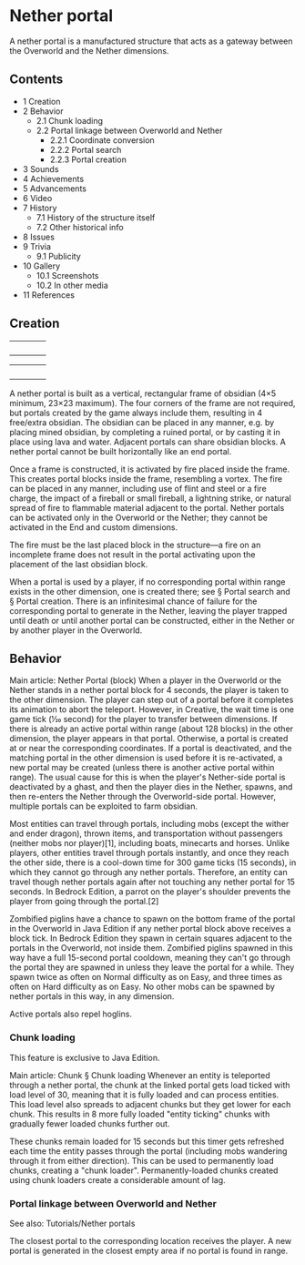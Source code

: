 # Nether portal
A nether portal is a manufactured structure that acts as a gateway between the Overworld and the Nether dimensions.

## Contents
- 1 Creation
- 2 Behavior
	- 2.1 Chunk loading
	- 2.2 Portal linkage between Overworld and Nether
		- 2.2.1 Coordinate conversion
		- 2.2.2 Portal search
		- 2.2.3 Portal creation
- 3 Sounds
- 4 Achievements
- 5 Advancements
- 6 Video
- 7 History
	- 7.1 History of the structure itself
	- 7.2 Other historical info
- 8 Issues
- 9 Trivia
	- 9.1 Publicity
- 10 Gallery
	- 10.1 Screenshots
	- 10.2 In other media
- 11 References

## Creation
|  |  |  |  |
|--|--|--|--|
|  |  |  |  |
|  |  |  |  |
|  |  |  |  |
|  |  |  |  |

|  |  |  |  |
|--|--|--|--|
|  |  |  |  |
|  |  |  |  |
|  |  |  |  |
|  |  |  |  |

A nether portal is built as a vertical, rectangular frame of obsidian (4×5 minimum, 23×23 maximum). The four corners of the frame are not required, but portals created by the game always include them, resulting in 4 free/extra obsidian. The obsidian can be placed in any manner, e.g. by placing mined obsidian, by completing a ruined portal, or by casting it in place using lava and water. Adjacent portals can share obsidian blocks. A nether portal cannot be built horizontally like an end portal.

Once a frame is constructed, it is activated by fire placed inside the frame. This creates portal blocks inside the frame, resembling a vortex. The fire can be placed in any manner, including use of flint and steel or a fire charge, the impact of a fireball or small fireball, a lightning strike, or natural spread of fire to flammable material adjacent to the portal. Nether portals can be activated only in the Overworld or the Nether; they cannot be activated in the End and custom dimensions.

The fire must be the last placed block in the structure—a fire on an incomplete frame does not result in the portal activating upon the placement of the last obsidian block.

When a portal is used by a player, if no corresponding portal within range exists in the other dimension, one is created there; see § Portal search and § Portal creation. There is an infinitesimal chance of failure for the corresponding portal to generate in the Nether, leaving the player trapped until death or until another portal can be constructed, either in the Nether or by another player in the Overworld.

## Behavior
Main article: Nether Portal (block)
When a player in the Overworld or the Nether stands in a nether portal block for 4 seconds, the player is taken to the other dimension. The player can step out of a portal before it completes its animation to abort the teleport. However, in Creative, the wait time is one game tick (1⁄20 second) for the player to transfer between dimensions. If there is already an active portal within range (about 128 blocks) in the other dimension, the player appears in that portal. Otherwise, a portal is created at or near the corresponding coordinates. If a portal is deactivated, and the matching portal in the other dimension is used before it is re-activated, a new portal may be created (unless there is another active portal within range). The usual cause for this is when the player's Nether-side portal is deactivated by a ghast, and then the player dies in the Nether, spawns, and then re-enters the Nether through the Overworld-side portal. However, multiple portals can be exploited to farm obsidian.

Most entities can travel through portals, including mobs (except the wither and ender dragon), thrown items, and transportation without passengers (neither mobs nor player)[1], including boats, minecarts and horses. Unlike players, other entities travel through portals instantly, and once they reach the other side, there is a cool-down time for 300 game ticks (15 seconds), in which they cannot go through any nether portals. Therefore, an entity can travel though nether portals again after not touching any nether portal for 15 seconds. In Bedrock Edition, a parrot on the player's shoulder prevents the player from going through the portal.[2]

Zombified piglins have a chance to spawn on the bottom frame of the portal in the Overworld in Java Edition if any nether portal block above receives a block tick. In Bedrock Edition they spawn in certain squares adjacent to the portals in the Overworld, not inside them. Zombified piglins spawned in this way have a full 15-second portal cooldown, meaning they can't go through the portal they are spawned in unless they leave the portal for a while. They spawn twice as often on Normal difficulty as on Easy, and three times as often on Hard difficulty as on Easy. No other mobs can be spawned by nether portals in this way, in any dimension.

Active portals also repel hoglins.

### Chunk loading

  

This feature is exclusive to  Java Edition. 


Main article: Chunk § Chunk loading
Whenever an entity is teleported through a nether portal, the chunk at the linked portal gets load ticked with load level of 30, meaning that it is fully loaded and can process entities. This load level also spreads to adjacent chunks but they get lower for each chunk. This results in 8 more fully loaded "entity ticking" chunks with gradually fewer loaded chunks further out.

These chunks remain loaded for 15 seconds but this timer gets refreshed each time the entity passes through the portal (including mobs wandering through it from either direction). This can be used to permanently load chunks, creating a "chunk loader". Permanently-loaded chunks created using chunk loaders create a considerable amount of lag.

### Portal linkage between Overworld and Nether
See also: Tutorials/Nether portals

The closest portal to the corresponding location receives the player.
A new portal is generated in the closest empty area if no portal is found in range.
